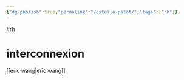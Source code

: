 ```yaml
---
{"dg-publish":true,"permalink":"/estelle-patat/","tags":["rh"]}
---
```



#rh
# interconnexion
[[eric wang\|eric wang]]